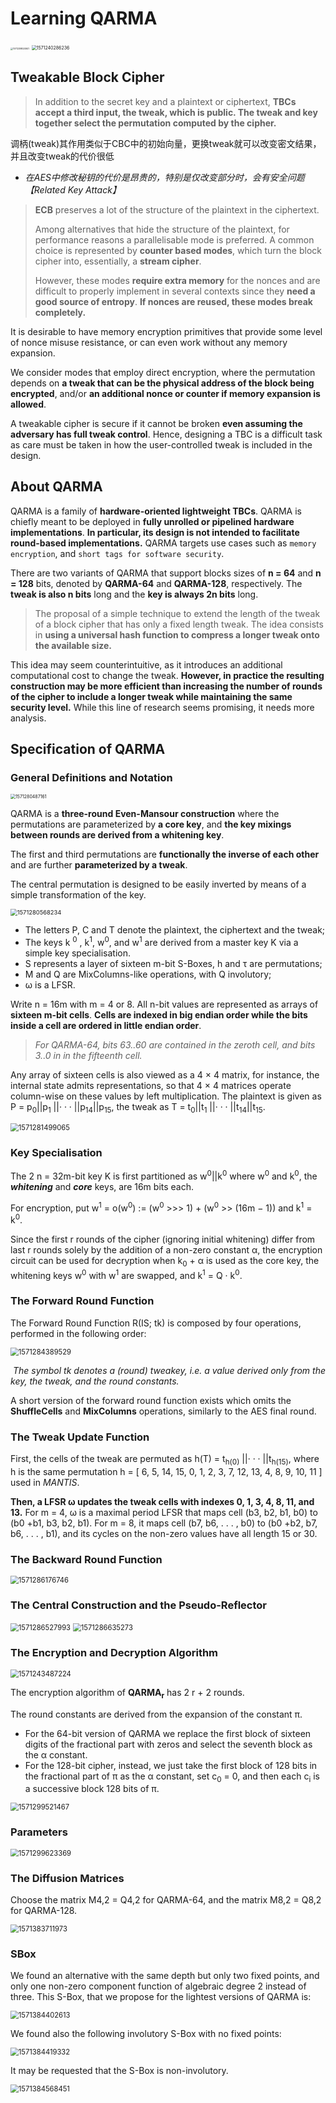 # Learning QARMA

<img src="./img/1571239824841.png" alt="1571239824841" style="zoom: 25%;" />

 <img src="./img/1571240286236.png" alt="1571240286236" style="zoom:50%;" />



## Tweakable Block Cipher

> In addition to the secret key and a plaintext or ciphertext, **TBCs accept a third input, the tweak, which is public. The tweak and key together select the permutation computed by the cipher.**

调柄(tweak)其作用类似于CBC中的初始向量，更换tweak就可以改变密文结果，并且改变tweak的代价很低

- *在AES中修改秘钥的代价是昂贵的，特别是仅改变部分时，会有安全问题【Related Key Attack】*

> **ECB** preserves a lot of the structure of the plaintext in the ciphertext.
>
> Among alternatives that hide the structure of the plaintext, for performance reasons a parallelisable mode is preferred. A common choice is represented by **counter based modes**, which turn the block cipher into, essentially, a **stream cipher**.
>
> However, these modes **require extra memory** for the nonces and are difficult to properly implement in several contexts since they **need a good source of entropy**. **If nonces are reused, these modes break completely.**

It is desirable to have memory encryption primitives that provide some level of nonce misuse resistance, or can even work without any memory expansion.

We consider modes that employ direct encryption, where the permutation depends on **a tweak that can be the physical address of the block being encrypted**, and/or **an additional nonce or counter if memory expansion is allowed**.

A tweakable cipher is secure if it cannot be broken **even assuming the adversary has full tweak control**. Hence, designing a TBC is a difficult task as care must be taken in how the user-controlled tweak is included in the design.

## About QARMA

QARMA is a family of **hardware-oriented lightweight TBCs**. QARMA is chiefly meant to be deployed in **fully unrolled or pipelined hardware implementations**. **In particular, its design is not intended to facilitate round-based implementations.** QARMA targets use cases such as `memory encryption`, and `short tags for software security`.

There are two variants of QARMA that support blocks sizes of **n = 64** and **n = 128** bits, denoted by **QARMA-64** and **QARMA-128**, respectively. The **tweak is also n bits** long and the **key is always 2n bits** long. 

> The proposal of a simple technique to extend the length of the tweak of a block cipher that has only a fixed length tweak. The idea consists in **using a universal hash function to compress a longer tweak onto the available size.** 

This idea may seem counterintuitive, as it introduces an additional computational cost to change the tweak. **However, in practice the resulting construction may be more efficient than increasing the number of rounds of the cipher to include a longer tweak while maintaining the same security level.** While this line of research seems promising, it needs more analysis.



## Specification of QARMA

### General Definitions and Notation

<img src="./img/1571280487161.png" alt="1571280487161" style="zoom: 50%;" />

QARMA is a **three-round Even-Mansour construction** where the permutations are parameterized by **a core key**, and **the key mixings between rounds are derived from a whitening key**.

The first and third permutations are **functionally the inverse of each other** and are further **parameterized by a tweak**.

The central permutation is designed to be easily inverted by means of a simple transformation of the key.

<img src="./img/1571280568234.png" alt="1571280568234" style="zoom: 67%;" />

- The letters P, C and T denote the plaintext, the ciphertext and the tweak;
- The keys k <sup>0</sup> , k<sup>1</sup>, w<sup>0</sup>, and w<sup>1</sup> are derived from a master key K via a simple key specialisation. 
- S represents a layer of sixteen m-bit S-Boxes, h and τ are permutations;
- M and Q are MixColumns-like operations, with Q involutory;
- ω is a LFSR.

Write n = 16m with m = 4 or 8. All n-bit values are represented as arrays of **sixteen m-bit cells**. **Cells are indexed in big endian order while the bits inside a cell are ordered in little endian order**.

>  *For QARMA-64, bits 63..60 are contained in the zeroth cell, and bits 3..0 in in the fifteenth cell.*

Any array of sixteen cells is also viewed as a 4 × 4 matrix, for instance, the internal state admits representations, so that 4 × 4 matrices operate column-wise on these values by left multiplication. The plaintext is given as P = p<sub>0</sub>||p<sub>1</sub> ||· · · ||p<sub>14</sub>||p<sub>15</sub>, the tweak as T = t<sub>0</sub>||t<sub>1</sub> ||· · · ||t<sub>14</sub>||t<sub>15</sub>.

<img src="./img/1571281499065.png" alt="1571281499065" style="zoom: 80%;" />

### Key Specialisation

The 2 n = 32m-bit key K is first partitioned as w<sup>0</sup>||k<sup>0</sup> where  w<sup>0</sup> and k<sup>0</sup>, the ***whitening*** and ***core*** keys, are 16m bits each.

For encryption, put w<sup>1</sup> = o(w<sup>0</sup>) := (w<sup>0</sup> >>> 1) + (w<sup>0</sup> >> (16m − 1)) and k<sup>1</sup> = k<sup>0</sup>.

Since the first r rounds of the cipher (ignoring initial whitening) differ from last r rounds solely by the addition of a non-zero constant α, the encryption circuit can be used for decryption when k<sub>0</sub> + α is used as the core key, the whitening keys w<sup>0</sup> with w<sup>1</sup> are swapped, and k<sup>1</sup> = Q · k<sup>0</sup>.



### The Forward Round Function

The Forward Round Function R(IS; tk) is composed by four operations, performed in the following order:

<img src="./img/1571284389529.png" alt="1571284389529" style="zoom:80%;" />

​	*The symbol tk denotes a (round) tweakey, i.e. a value derived only from the key, the tweak, and the round constants.*

A short version of the forward round function exists which omits the **ShuffleCells** and **MixColumns** operations, similarly to the AES final round.



### The Tweak Update Function

First, the cells of the tweak are permuted as h(T) = t<sub>h(0)</sub> ||· · · ||t<sub>h(15)</sub>, where h is the same permutation h = [ 6, 5, 14, 15, 0, 1, 2, 3, 7, 12, 13, 4, 8, 9, 10, 11 ] used in *MANTIS*.

**Then, a LFSR ω updates the tweak cells with indexes 0, 1, 3, 4, 8, 11, and 13.** For m = 4, ω is a maximal period LFSR that maps cell (b3, b2, b1, b0) to (b0 +b1, b3, b2, b1). For m = 8, it maps cell (b7, b6, . . . , b0) to (b0 +b2, b7, b6, . . . , b1), and its cycles on the non-zero values have all length 15 or 30.



### The Backward Round Function

<img src="./img/1571286176746.png" alt="1571286176746" style="zoom:80%;" />



### The Central Construction and the Pseudo-Reflector

<img src="./img/1571286527993.png" alt="1571286527993" style="zoom:80%;" />

<img src="./img/1571286635273.png" alt="1571286635273" style="zoom: 80%;" />



### The Encryption and Decryption Algorithm

<img src="./img/1571243487224.png" alt="1571243487224" style="zoom: 80%;" />

The encryption algorithm of **QARMA<sub>r</sub>** has 2 r + 2 rounds.

The round constants are derived from the expansion of the constant π. 

* For the 64-bit version of QARMA we replace the first block of sixteen digits of the fractional part with
  zeros and select the seventh block as the α constant.
* For the 128-bit cipher, instead, we just take the first block of 128 bits in the fractional part of π as the α constant, set c<sub>0</sub> = 0, and then each c<sub>i</sub> is a successive block 128 bits of π.

<img src="./img/1571299521467.png" alt="1571299521467" style="zoom:80%;" />

### Parameters

<img src="./img/1571299623369.png" alt="1571299623369" style="zoom:80%;" />



### The Diffusion Matrices

Choose the matrix M4,2 = Q4,2 for QARMA-64, and the matrix M8,2 = Q8,2 for QARMA-128.

<img src="./img/1571383711973.png" alt="1571383711973" style="zoom:80%;" />



### SBox

We found an alternative with the same depth but only two fixed points, and only one non-zero component function of algebraic degree 2 instead of three. This S-Box, that we propose for the lightest versions of QARMA is:

<img src="./img/1571384402613.png" alt="1571384402613" style="zoom:80%;" />

We found also the following involutory S-Box with no fixed points:

<img src="./img/1571384419332.png" alt="1571384419332" style="zoom:80%;" />

It may be requested that the S-Box is non-involutory. 

<img src="./img/1571384568451.png" alt="1571384568451" style="zoom:80%;" />

